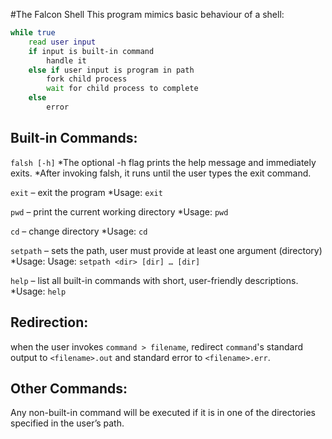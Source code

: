 #The Falcon Shell
This program mimics basic behaviour of a shell:
```sh
while true
	read user input
	if input is built-in command
		handle it
	else if user input is program in path
		fork child process
		wait for child process to complete
	else
		error
``` 

## Built-in Commands:
`falsh [-h]`
*The optional -h flag prints the help message and immediately exits.
*After invoking falsh, it runs until the user types the exit command.

`exit` – exit the program
*Usage: `exit`

`pwd` – print the current working directory
*Usage: `pwd`

`cd` – change directory
*Usage: `cd`

`setpath` – sets the path, user must provide at least one argument (directory)
*Usage: Usage: `setpath <dir> [dir] … [dir]`

`help` – list all built-in commands with short, user-friendly descriptions.
*Usage: `help`

## Redirection:
when the user invokes `command > filename`, redirect `command`'s standard output to
`<filename>.out` and standard error to `<filename>.err`.

## Other Commands:
Any non-built-in command will be executed if it is in one of the directories specified
in the user’s path.
